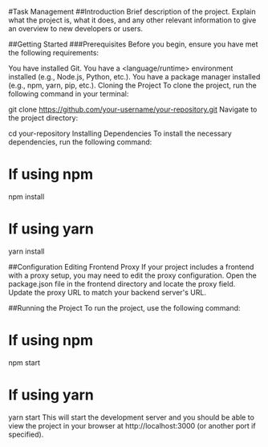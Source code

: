 #Task Management
##Introduction
Brief description of the project. Explain what the project is, what it does, and any other relevant information to give an overview to new developers or users.

##Getting Started
###Prerequisites
Before you begin, ensure you have met the following requirements:

You have installed Git.
You have a <language/runtime> environment installed (e.g., Node.js, Python, etc.).
You have a package manager installed (e.g., npm, yarn, pip, etc.).
Cloning the Project
To clone the project, run the following command in your terminal:

git clone https://github.com/your-username/your-repository.git
Navigate to the project directory:

cd your-repository
Installing Dependencies
To install the necessary dependencies, run the following command:

# If using npm

npm install

# If using yarn

yarn install

##Configuration
Editing Frontend Proxy
If your project includes a frontend with a proxy setup, you may need to edit the proxy configuration. Open the package.json file in the frontend directory and locate the proxy field. Update the proxy URL to match your backend server's URL.

##Running the Project
To run the project, use the following command:

# If using npm

npm start

# If using yarn

yarn start
This will start the development server and you should be able to view the project in your browser at http://localhost:3000 (or another port if specified).
